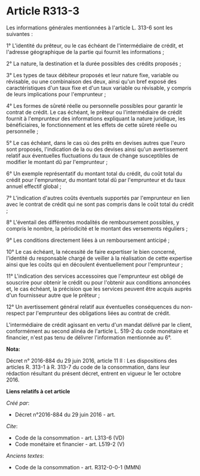 # Article R313-3

Les informations générales mentionnées à l'article L. 313-6 sont les suivantes : 

1° L'identité du prêteur, ou le cas échéant de l'intermédiaire de crédit, et l'adresse géographique de la partie qui fournit
les informations ; 

2° La nature, la destination et la durée possibles des crédits proposés ; 

3° Les types de taux débiteur proposés et leur nature fixe, variable ou révisable, ou une combinaison des deux, ainsi qu'un
bref exposé des caractéristiques d'un taux fixe et d'un taux variable ou révisable, y compris de leurs implications pour
l'emprunteur ; 

4° Les formes de sûreté réelle ou personnelle possibles pour garantir le contrat de crédit. Le cas échéant, le prêteur ou
l'intermédiaire de crédit fournit à l'emprunteur des informations expliquant la nature juridique, les bénéficiaires, le
fonctionnement et les effets de cette sûreté réelle ou personnelle ; 

5° Le cas échéant, dans le cas où des prêts en devises autres que l'euro sont proposés, l'indication de la ou des devises
ainsi qu'un avertissement relatif aux éventuelles fluctuations du taux de change susceptibles de modifier le montant dû par
l'emprunteur ; 

6° Un exemple représentatif du montant total du crédit, du coût total du crédit pour l'emprunteur, du montant total dû par
l'emprunteur et du taux annuel effectif global ; 

7° L'indication d'autres coûts éventuels supportés par l'emprunteur en lien avec le contrat de crédit qui ne sont pas compris
dans le coût total du crédit ; 

8° L'éventail des différentes modalités de remboursement possibles, y compris le nombre, la périodicité et le montant des
versements réguliers ; 

9° Les conditions directement liées à un remboursement anticipé ; 

10° Le cas échéant, la nécessité de faire expertiser le bien concerné, l'identité du responsable chargé de veiller à la
réalisation de cette expertise ainsi que les coûts qui en découlent éventuellement pour l'emprunteur ; 

11° L'indication des services accessoires que l'emprunteur est obligé de souscrire pour obtenir le crédit ou pour l'obtenir
aux conditions annoncées et, le cas échéant, la précision que les services peuvent être acquis auprès d'un fournisseur autre
que le prêteur ; 

12° Un avertissement général relatif aux éventuelles conséquences du non-respect par l'emprunteur des obligations liées au
contrat de crédit. 

L'intermédiaire de crédit agissant en vertu d'un mandat délivré par le client, conformément au second alinéa de l'article L.
519-2 du code monétaire et financier, n'est pas tenu de délivrer l'information mentionnée au 6°.

**Nota:**

Décret n° 2016-884 du 29 juin 2016, article 11 II : Les dispositions des articles R. 313-1 à R. 313-7 du code de la
consommation, dans leur rédaction résultant du présent décret, entrent en vigueur le 1er octobre 2016.

**Liens relatifs à cet article**

_Créé par_:

  - Décret n°2016-884 du 29 juin 2016 - art.

_Cite_:

  - Code de la consommation - art. L313-6 (VD)
  - Code monétaire et financier - art. L519-2 (V)

_Anciens textes_:

  - Code de la consommation - art. R312-0-0-1 (MMN)
